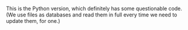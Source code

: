 This is the Python version, which definitely has some questionable code. (We use files as databases and read them in full every time we need to update them, for one.)